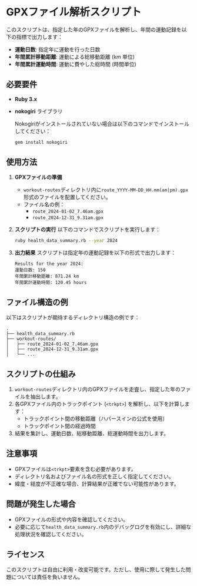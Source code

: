 # GPXファイル解析スクリプト

このスクリプトは、指定した年のGPXファイルを解析し、年間の運動記録を以下の指標で出力します：

- **運動日数**: 指定年に運動を行った日数
- **年間累計移動距離**: 運動による総移動距離 (km 単位)
- **年間累計運動時間**: 運動に費やした総時間 (時間単位)

## 必要要件

- **Ruby 3.x**
- **nokogiri** ライブラリ

  Nokogiriがインストールされていない場合は以下のコマンドでインストールしてください：
  ```bash
  gem install nokogiri
  ```

## 使用方法

1. **GPXファイルの準備**
   - `workout-routes`ディレクトリ内に`route_YYYY-MM-DD_HH.mm(am|pm).gpx`形式のファイルを配置してください。
   - ファイル名の例：
     - `route_2024-01-02_7.46am.gpx`
     - `route_2024-12-31_9.31am.gpx`

2. **スクリプトの実行**
   以下のコマンドでスクリプトを実行します：

   ```bash
   ruby health_data_summary.rb --year 2024
   ```

3. **出力結果**
   スクリプトは指定年の運動記録を以下の形式で出力します：

   ```
   Results for the year 2024:
   運動日数: 150
   年間累計移動距離: 871.24 km
   年間累計運動時間: 120.45 hours
   ```

## ファイル構造の例

以下はスクリプトが期待するディレクトリ構造の例です：

```
.
├── health_data_summary.rb
├── workout-routes/
│   ├── route_2024-01-02_7.46am.gpx
│   ├── route_2024-12-31_9.31am.gpx
│   └── ...
```

## スクリプトの仕組み

1. `workout-routes`ディレクトリ内のGPXファイルを走査し、指定した年のファイルを抽出します。
2. 各GPXファイル内のトラックポイント (`<trkpt>`) を解析し、以下を計算します：
   - トラックポイント間の移動距離（ハバースインの公式を使用）
   - トラックポイント間の経過時間
3. 結果を集計し、運動日数、総移動距離、総運動時間を出力します。

## 注意事項

- GPXファイルは`<trkpt>`要素を含む必要があります。
- ディレクトリ名およびファイル名の形式を正しく指定してください。
- 緯度・経度が不正確な場合、計算結果が正確でない可能性があります。

## 問題が発生した場合

- GPXファイルの形式や内容を確認してください。
- 必要に応じて`health_data_summary.rb`内のデバッグログを有効にし、詳細な処理状況を確認してください。

## ライセンス

このスクリプトは自由に利用・改変可能です。ただし、使用に際して発生した問題については責任を負いません。


